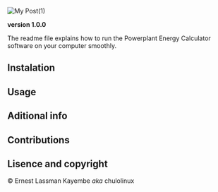 ![My Post(1)](https://user-images.githubusercontent.com/65361748/120073861-6c55f000-c09a-11eb-82fd-58c42e8c02e2.png)


**version 1.0.0**

The readme file explains how to run the Powerplant Energy Calculator software on your computer smoothly.

## Instalation


## Usage


## Aditional info


## Contributions


## Lisence and copyright

© Ernest Lassman Kayembe *aka* chulolinux
